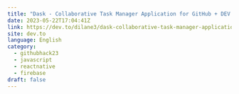 ```yaml
---
title: "Dask - Collaborative Task Manager Application for GitHub + DEV Hackathon"
date: 2023-05-22T17:04:41Z
link: https://dev.to/dilane3/dask-collaborative-task-manager-application-for-github-dev-hackathon-446p?utm_medium=RSS&utm_source=news.12bit.vn
site: dev.to
language: English
category:
  - githubhack23
  - javascript
  - reactnative
  - firebase
draft: false
---
```

